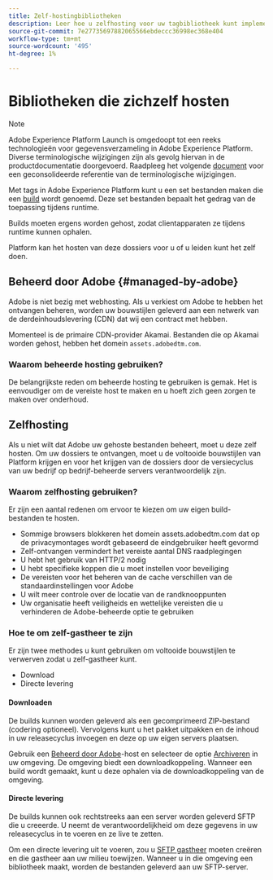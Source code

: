 ```yaml
---
title: Zelf-hostingbibliotheken
description: Leer hoe u zelfhosting voor uw tagbibliotheek kunt implementeren in Adobe Experience Platform.
source-git-commit: 7e27735697882065566ebdeccc36998ec368e404
workflow-type: tm+mt
source-wordcount: '495'
ht-degree: 1%

---
```


# Bibliotheken die zichzelf hosten

>[!NOTE]
>
>Adobe Experience Platform Launch is omgedoopt tot een reeks technologieën voor gegevensverzameling in Adobe Experience Platform. Diverse terminologische wijzigingen zijn als gevolg hiervan in de productdocumentatie doorgevoerd. Raadpleeg het volgende [document](../../../term-updates.md) voor een geconsolideerde referentie van de terminologische wijzigingen.

Met tags in Adobe Experience Platform kunt u een set bestanden maken die een [build](../builds.md) wordt genoemd. Deze set bestanden bepaalt het gedrag van de toepassing tijdens runtime.

Builds moeten ergens worden gehost, zodat clientapparaten ze tijdens runtime kunnen ophalen.

Platform kan het hosten van deze dossiers voor u of u leiden kunt het zelf doen.

## Beheerd door Adobe {#managed-by-adobe}

Adobe is niet bezig met webhosting. Als u verkiest om Adobe te hebben het ontvangen beheren, worden uw bouwstijlen geleverd aan een netwerk van de derdeinhoudslevering (CDN) dat wij een contract met hebben.

Momenteel is de primaire CDN-provider Akamai. Bestanden die op Akamai worden gehost, hebben het domein `assets.adobedtm.com`.

### Waarom beheerde hosting gebruiken?

De belangrijkste reden om beheerde hosting te gebruiken is gemak. Het is eenvoudiger om de vereiste host te maken en u hoeft zich geen zorgen te maken over onderhoud.

## Zelfhosting

Als u niet wilt dat Adobe uw gehoste bestanden beheert, moet u deze zelf hosten. Om uw dossiers te ontvangen, moet u de voltooide bouwstijlen van Platform krijgen en voor het krijgen van de dossiers door de versiecyclus van uw bedrijf op bedrijf-beheerde servers verantwoordelijk zijn.

### Waarom zelfhosting gebruiken?

Er zijn een aantal redenen om ervoor te kiezen om uw eigen build-bestanden te hosten.

* Sommige browsers blokkeren het domein assets.adobedtm.com dat op de privacymontages wordt gebaseerd de eindgebruiker heeft gevormd
* Zelf-ontvangen vermindert het vereiste aantal DNS raadplegingen
* U hebt het gebruik van HTTP/2 nodig
* U hebt specifieke koppen die u moet instellen voor beveiliging
* De vereisten voor het beheren van de cache verschillen van de standaardinstellingen voor Adobe
* U wilt meer controle over de locatie van de randknooppunten
* Uw organisatie heeft veiligheids en wettelijke vereisten die u verhinderen de Adobe-beheerde optie te gebruiken

### Hoe te om zelf-gastheer te zijn

Er zijn twee methodes u kunt gebruiken om voltooide bouwstijlen te verwerven zodat u zelf-gastheer kunt.

* Download
* Directe levering

#### Downloaden

De builds kunnen worden geleverd als een gecomprimeerd ZIP-bestand (codering optioneel). Vervolgens kunt u het pakket uitpakken en de inhoud in uw releasecyclus invoegen en deze op uw eigen servers plaatsen.

Gebruik een [Beheerd door Adobe](self-hosting-libraries.md)-host en selecteer de optie [Archiveren](../environments.md) in uw omgeving. De omgeving biedt een downloadkoppeling. Wanneer een build wordt gemaakt, kunt u deze ophalen via de downloadkoppeling van de omgeving.

#### Directe levering

De builds kunnen ook rechtstreeks aan een server worden geleverd SFTP die u creeerde. U neemt de verantwoordelijkheid om deze gegevens in uw releasecyclus in te voeren en ze live te zetten.

Om een directe levering uit te voeren, zou u [SFTP gastheer](sftp-host.md) moeten creëren en die gastheer aan uw milieu toewijzen. Wanneer u in die omgeving een bibliotheek maakt, worden de bestanden geleverd aan uw SFTP-server.
